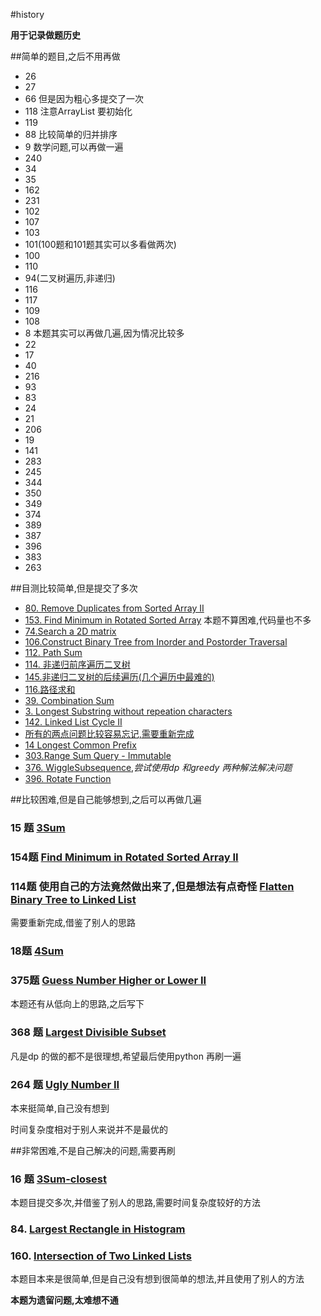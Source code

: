#history

**用于记录做题历史**

##简单的题目,之后不用再做

* 26
* 27
* 66 但是因为粗心多提交了一次
* 118 注意ArrayList 要初始化
* 119 
* 88 比较简单的归并排序
* 9 数学问题,可以再做一遍
* 240
* 34
* 35
* 162 
* 231
* 102 
* 107
* 103 
* 101(100题和101题其实可以多看做两次)
* 100
* 110
* 94(二叉树遍历,非递归)
* 116
* 117 
* 109 
* 108 
* 8 本题其实可以再做几遍,因为情况比较多
* 22
* 17
* 40
* 216
* 93
* 83
* 24
* 21
* 206
* 19 
* 141
* 283 
* 245 
* 344
* 350
* 349 
* 374 
* 389 
* 387 
* 396
* 383
* 263

##目测比较简单,但是提交了多次

* [80. Remove Duplicates from Sorted Array II](https://leetcode.com/problems/remove-duplicates-from-sorted-array-ii/)
* [153. Find Minimum in Rotated Sorted Array](https://leetcode.com/problems/find-minimum-in-rotated-sorted-array/)  本题不算困难,代码量也不多
* [74.Search a 2D matrix](https://leetcode.com/problems/search-a-2d-matrix/)
* [106.Construct Binary Tree from Inorder and Postorder Traversal](https://leetcode.com/problems/construct-binary-tree-from-inorder-and-postorder-traversal/)
* [112. Path Sum](https://leetcode.com/problems/path-sum/)  
* [114. 非递归前序遍历二叉树](https://leetcode.com/problems/binary-tree-preorder-traversal/) 
* [145.非递归二叉树的后续遍历(几个遍历中最难的)](https://leetcode.com/problems/binary-tree-postorder-traversal/) 
* [116.路径求和](https://leetcode.com/problems/path-sum-ii/)
* [39. Combination Sum](https://leetcode.com/problems/combination-sum/)
* [3. Longest Substring without repeation characters](https://leetcode.com/problems/longest-substring-without-repeating-characters/)
* [142. Linked List Cycle II](https://leetcode.com/problems/linked-list-cycle-ii) 
* [所有的两点问题比较容易忘记,需要重新完成](https://leetcode.com/tag/two-pointers/)  
* [14 Longest Common Prefix](https://leetcode.com/problems/longest-common-prefix/)
* [303.Range Sum Query - Immutable](https://leetcode.com/problems/range-sum-query-immutable/)
* [376. WiggleSubsequence](https://leetcode.com/problems/wiggle-subsequence/),*尝试使用dp 和greedy 两种解法解决问题*
* [396. Rotate Function](https://leetcode.com/problems/rotate-function/)  








##比较困难,但是自己能够想到,之后可以再做几遍

### 15 题  [3Sum](https://leetcode.com/problems/3sum/)  
### 154题 [Find Minimum in Rotated Sorted Array II](https://leetcode.com/problems/find-minimum-in-rotated-sorted-array-ii/)
### 114题 使用自己的方法竟然做出来了,但是想法有点奇怪 [Flatten Binary Tree to Linked List](https://leetcode.com/problems/flatten-binary-tree-to-linked-list/)

 
 需要重新完成,借鉴了别人的思路
 
### 18题  [4Sum](https://leetcode.com/problems/4sum/) 
### 375题 [Guess Number Higher or Lower II](https://leetcode.com/problems/guess-number-higher-or-lower-ii/)  
  本题还有从低向上的思路,之后写下

### 368 题 [Largest Divisible Subset](https://leetcode.com/problems/largest-divisible-subset/)  
   凡是dp 的做的都不是很理想,希望最后使用python 再刷一遍
 
### 264 题 [Ugly Number II](https://leetcode.com/problems/ugly-number-ii/)  
   本来挺简单,自己没有想到

时间复杂度相对于别人来说并不是最优的

##非常困难,不是自己解决的问题,需要再刷

### 16 题 [3Sum-closest](https://leetcode.com/problems/3sum-closest/)  

本题目提交多次,并借鉴了别人的思路,需要时间复杂度较好的方法

### 84. [Largest Rectangle in Histogram](https://leetcode.com/problems/largest-rectangle-in-histogram/)  

### 160. [Intersection of Two Linked Lists](https://leetcode.com/problems/intersection-of-two-linked-lists/)  

本题目本来是很简单,但是自己没有想到很简单的想法,并且使用了别人的方法

**本题为遗留问题,太难想不通**
